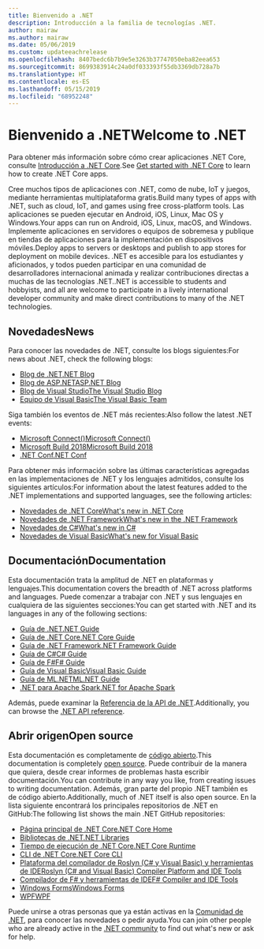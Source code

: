 ```yaml
---
title: Bienvenido a .NET
description: Introducción a la familia de tecnologías .NET.
author: mairaw
ms.author: mairaw
ms.date: 05/06/2019
ms.custom: updateeachrelease
ms.openlocfilehash: 8407bedc6b7b9e5e3263b37747050eba82eea653
ms.sourcegitcommit: 8699383914c24a0df033393f55db3369db728a7b
ms.translationtype: HT
ms.contentlocale: es-ES
ms.lasthandoff: 05/15/2019
ms.locfileid: "68952248"
---
```

# <a name="welcome-to-net"></a><span data-ttu-id="c058d-103">Bienvenido a .NET</span><span class="sxs-lookup"><span data-stu-id="c058d-103">Welcome to .NET</span></span>

<span data-ttu-id="c058d-104">Para obtener más información sobre cómo crear aplicaciones .NET Core, consulte [Introducción a .NET Core](core/get-started.md).</span><span class="sxs-lookup"><span data-stu-id="c058d-104">See [Get started with .NET Core](core/get-started.md) to learn how to create .NET Core apps.</span></span>

<span data-ttu-id="c058d-105">Cree muchos tipos de aplicaciones con .NET, como de nube, IoT y juegos, mediante herramientas multiplataforma gratis.</span><span class="sxs-lookup"><span data-stu-id="c058d-105">Build many types of apps with .NET, such as cloud, IoT, and games using free cross-platform tools.</span></span> <span data-ttu-id="c058d-106">Las aplicaciones se pueden ejecutar en Android, iOS, Linux, Mac OS y Windows.</span><span class="sxs-lookup"><span data-stu-id="c058d-106">Your apps can run on Android, iOS, Linux, macOS, and Windows.</span></span> <span data-ttu-id="c058d-107">Implemente aplicaciones en servidores o equipos de sobremesa y publique en tiendas de aplicaciones para la implementación en dispositivos móviles.</span><span class="sxs-lookup"><span data-stu-id="c058d-107">Deploy apps to servers or desktops and publish to app stores for deployment on mobile devices.</span></span> <span data-ttu-id="c058d-108">.NET es accesible para los estudiantes y aficionados, y todos pueden participar en una comunidad de desarrolladores internacional animada y realizar contribuciones directas a muchas de las tecnologías .NET.</span><span class="sxs-lookup"><span data-stu-id="c058d-108">.NET is accessible to students and hobbyists, and all are welcome to participate in a lively international developer community and make direct contributions to many of the .NET technologies.</span></span>

## <a name="news"></a><span data-ttu-id="c058d-109">Novedades</span><span class="sxs-lookup"><span data-stu-id="c058d-109">News</span></span>

<span data-ttu-id="c058d-110">Para conocer las novedades de .NET, consulte los blogs siguientes:</span><span class="sxs-lookup"><span data-stu-id="c058d-110">For news about .NET, check the following blogs:</span></span>

- [<span data-ttu-id="c058d-111">Blog de .NET</span><span class="sxs-lookup"><span data-stu-id="c058d-111">.NET Blog</span></span>](https://devblogs.microsoft.com/dotnet/)
- [<span data-ttu-id="c058d-112">Blog de ASP.NET</span><span class="sxs-lookup"><span data-stu-id="c058d-112">ASP.NET Blog</span></span>](https://devblogs.microsoft.com/aspnet/)
- [<span data-ttu-id="c058d-113">Blog de Visual Studio</span><span class="sxs-lookup"><span data-stu-id="c058d-113">The Visual Studio Blog</span></span>](https://devblogs.microsoft.com/visualstudio/)
- [<span data-ttu-id="c058d-114">Equipo de Visual Basic</span><span class="sxs-lookup"><span data-stu-id="c058d-114">The Visual Basic Team</span></span>](https://devblogs.microsoft.com/vbteam/)

<span data-ttu-id="c058d-115">Siga también los eventos de .NET más recientes:</span><span class="sxs-lookup"><span data-stu-id="c058d-115">Also follow the latest .NET events:</span></span>

- [<span data-ttu-id="c058d-116">Microsoft Connect()</span><span class="sxs-lookup"><span data-stu-id="c058d-116">Microsoft Connect()</span></span>](https://www.microsoft.com/connectevent)
- [<span data-ttu-id="c058d-117">Microsoft Build 2018</span><span class="sxs-lookup"><span data-stu-id="c058d-117">Microsoft Build 2018</span></span>](https://channel9.msdn.com/Events/Build/2018)
- [<span data-ttu-id="c058d-118">.NET Conf</span><span class="sxs-lookup"><span data-stu-id="c058d-118">.NET Conf</span></span>](https://www.dotnetconf.net/)

<span data-ttu-id="c058d-119">Para obtener más información sobre las últimas características agregadas en las implementaciones de .NET y los lenguajes admitidos, consulte los siguientes artículos:</span><span class="sxs-lookup"><span data-stu-id="c058d-119">For information about the latest features added to the .NET implementations and supported languages, see the following articles:</span></span>

- [<span data-ttu-id="c058d-120">Novedades de .NET Core</span><span class="sxs-lookup"><span data-stu-id="c058d-120">What's new in .NET Core</span></span>](core/whats-new/index.md)
- [<span data-ttu-id="c058d-121">Novedades de .NET Framework</span><span class="sxs-lookup"><span data-stu-id="c058d-121">What's new in the .NET Framework</span></span>](framework/whats-new/index.md)
- [<span data-ttu-id="c058d-122">Novedades de C#</span><span class="sxs-lookup"><span data-stu-id="c058d-122">What's new in C#</span></span>](csharp/whats-new/index.md)
- [<span data-ttu-id="c058d-123">Novedades de Visual Basic</span><span class="sxs-lookup"><span data-stu-id="c058d-123">What's new for Visual Basic</span></span>](visual-basic/getting-started/whats-new.md)

## <a name="documentation"></a><span data-ttu-id="c058d-124">Documentación</span><span class="sxs-lookup"><span data-stu-id="c058d-124">Documentation</span></span>

<span data-ttu-id="c058d-125">Esta documentación trata la amplitud de .NET en plataformas y lenguajes.</span><span class="sxs-lookup"><span data-stu-id="c058d-125">This documentation covers the breadth of .NET across platforms and languages.</span></span> <span data-ttu-id="c058d-126">Puede comenzar a trabajar con .NET y sus lenguajes en cualquiera de las siguientes secciones:</span><span class="sxs-lookup"><span data-stu-id="c058d-126">You can get started with .NET and its languages in any of the following sections:</span></span>

- [<span data-ttu-id="c058d-127">Guía de .NET</span><span class="sxs-lookup"><span data-stu-id="c058d-127">.NET Guide</span></span>](standard/index.md)
- [<span data-ttu-id="c058d-128">Guía de .NET Core</span><span class="sxs-lookup"><span data-stu-id="c058d-128">.NET Core Guide</span></span>](core/index.md)
- [<span data-ttu-id="c058d-129">Guía de .NET Framework</span><span class="sxs-lookup"><span data-stu-id="c058d-129">.NET Framework Guide</span></span>](framework/index.md)
- [<span data-ttu-id="c058d-130">Guía de C#</span><span class="sxs-lookup"><span data-stu-id="c058d-130">C# Guide</span></span>](csharp/index.md)
- [<span data-ttu-id="c058d-131">Guía de F#</span><span class="sxs-lookup"><span data-stu-id="c058d-131">F# Guide</span></span>](fsharp/index.md)
- [<span data-ttu-id="c058d-132">Guía de Visual Basic</span><span class="sxs-lookup"><span data-stu-id="c058d-132">Visual Basic Guide</span></span>](visual-basic/index.md)
- [<span data-ttu-id="c058d-133">Guía de ML.NET</span><span class="sxs-lookup"><span data-stu-id="c058d-133">ML.NET Guide</span></span>](machine-learning/index.yml)
- [<span data-ttu-id="c058d-134">.NET para Apache Spark</span><span class="sxs-lookup"><span data-stu-id="c058d-134">.NET for Apache Spark</span></span>](spark/index.yml)

<span data-ttu-id="c058d-135">Además, puede examinar la [Referencia de la API de .NET](/dotnet/api).</span><span class="sxs-lookup"><span data-stu-id="c058d-135">Additionally, you can browse the [.NET API reference](/dotnet/api).</span></span>

## <a name="open-source"></a><span data-ttu-id="c058d-136">Abrir origen</span><span class="sxs-lookup"><span data-stu-id="c058d-136">Open source</span></span>

<span data-ttu-id="c058d-137">Esta documentación es completamente de [código abierto](https://github.com/dotnet/docs).</span><span class="sxs-lookup"><span data-stu-id="c058d-137">This documentation is completely [open source](https://github.com/dotnet/docs).</span></span> <span data-ttu-id="c058d-138">Puede contribuir de la manera que quiera, desde crear informes de problemas hasta escribir documentación.</span><span class="sxs-lookup"><span data-stu-id="c058d-138">You can contribute in any way you like, from creating issues to writing documentation.</span></span> <span data-ttu-id="c058d-139">Además, gran parte del propio .NET también es de código abierto.</span><span class="sxs-lookup"><span data-stu-id="c058d-139">Additionally, much of .NET itself is also open source.</span></span> <span data-ttu-id="c058d-140">En la lista siguiente encontrará los principales repositorios de .NET en GitHub:</span><span class="sxs-lookup"><span data-stu-id="c058d-140">The following list shows the main .NET GitHub repositories:</span></span>

- [<span data-ttu-id="c058d-141">Página principal de .NET Core</span><span class="sxs-lookup"><span data-stu-id="c058d-141">.NET Core Home</span></span>](https://github.com/dotnet/core)
- [<span data-ttu-id="c058d-142">Bibliotecas de .NET</span><span class="sxs-lookup"><span data-stu-id="c058d-142">.NET Libraries</span></span>](https://github.com/dotnet/corefx)
- [<span data-ttu-id="c058d-143">Tiempo de ejecución de .NET Core</span><span class="sxs-lookup"><span data-stu-id="c058d-143">.NET Core Runtime</span></span>](https://github.com/dotnet/coreclr)
- [<span data-ttu-id="c058d-144">CLI de .NET Core</span><span class="sxs-lookup"><span data-stu-id="c058d-144">.NET Core CLI</span></span>](https://github.com/dotnet/cli)
- [<span data-ttu-id="c058d-145">Plataforma del compilador de Roslyn (C# y Visual Basic) y herramientas de IDE</span><span class="sxs-lookup"><span data-stu-id="c058d-145">Roslyn (C# and Visual Basic) Compiler Platform and IDE Tools</span></span>](https://github.com/dotnet/roslyn)
- [<span data-ttu-id="c058d-146">Compilador de F# y herramientas de IDE</span><span class="sxs-lookup"><span data-stu-id="c058d-146">F# Compiler and IDE Tools</span></span>](https://github.com/microsoft/visualfsharp)
- [<span data-ttu-id="c058d-147">Windows Forms</span><span class="sxs-lookup"><span data-stu-id="c058d-147">Windows Forms</span></span>](https://github.com/dotnet/winforms)
- [<span data-ttu-id="c058d-148">WPF</span><span class="sxs-lookup"><span data-stu-id="c058d-148">WPF</span></span>](https://github.com/dotnet/wpf)

<span data-ttu-id="c058d-149">Puede unirse a otras personas que ya están activas en la [Comunidad de .NET](https://www.microsoft.com/net/community), para conocer las novedades o pedir ayuda.</span><span class="sxs-lookup"><span data-stu-id="c058d-149">You can join other people who are already active in the [.NET community](https://www.microsoft.com/net/community) to find out what's new or ask for help.</span></span>
